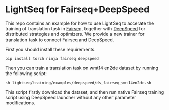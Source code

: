 # LightSeq for Fairseq+DeepSpeed
This repo contains an example for how to use LightSeq to accerate the training of translation task in [Fairseq](https://github.com/pytorch/fairseq), together with [DeepSpeed](https://github.com/microsoft/DeepSpeed) for distributed strategies and optimizers. We provide a new trainer for translation task to connect Fairseq and DeepSpeed.

First you should install these requirements.
```shell
pip install torch ninja fairseq deepspeed
```

Then you can train a translation task on wmt14 en2de dataset by running the following script:
```shell
sh lightseq/training/examples/deepspeed/ds_fairseq_wmt14en2de.sh
```

This script firstly download the dataset, and then run native Fairseq training script using DeepSpeed launcher without any other parameter modifications.
